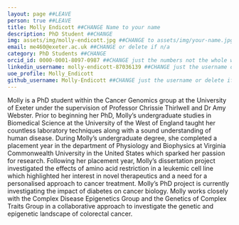 ```yaml
---
layout: page ##LEAVE
person: true ##LEAVE
title: Molly Endicott ##CHANGE Name to your name
description: PhD Student ##CHANGE
img: assets/img/molly-endicott.jpg ##CHANGE to assets/img/your-name.jpg e.g. assets/img/jessica-shields.jpg
email: me460@exeter.ac.uk ##CHANGE or delete if n/a
category: PhD Students ##CHANGE
orcid_id: 0000-0001-8097-0987 ##CHANGE just the numbers not the whole web address!!
linkedin_username: molly-endicott-87036139 ##CHANGE just the username or delete if n/a
uoe_profile: Molly_Endicott
github_username: Molly-Endicott ##CHANGE just the username or delete if n/a
---
```


<!-- DESCRIPTION - PLEASE EDIT THE BELOW -->
Molly is a PhD student within the Cancer Genomics group at the University of Exeter under the supervision of Professor Chrissie Thirlwell and Dr Amy Webster. Prior to beginning her PhD, Molly’s undergraduate studies in Biomedical Science at the University of the West of England taught her countless laboratory techniques along with a sound understanding of human disease. During Molly’s undergraduate degree, she completed a placement year in the department of Physiology and Biophysics at Virginia Commonwealth University in the United States which sparked her passion for research. Following her placement year, Molly’s dissertation project investigated the effects of amino acid restriction in a leukemic cell line which highlighted her interest in novel therapeutics and a need for a personalised approach to cancer treatment. Molly’s PhD project is currently investigating the impact of diabetes on cancer biology. Molly works closely with the Complex Disease Epigenetics Group and the Genetics of Complex Traits Group in a collaborative approach to investigate the genetic and epigenetic landscape of colorectal cancer.

<!-- if you are unsure how to complete this, look here (https://github.com/aspides-js/aspides-js.github.io/blob/master/_people/nicholas-clifton.md?plain=1) for an example or you can slack jessica
